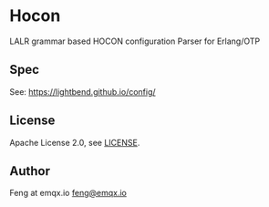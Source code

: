 # Hocon

LALR grammar based HOCON configuration Parser for Erlang/OTP

## Spec

See: https://lightbend.github.io/config/

## License

Apache License 2.0, see [LICENSE](./LICENSE).

## Author

Feng at emqx.io <feng@emqx.io>
